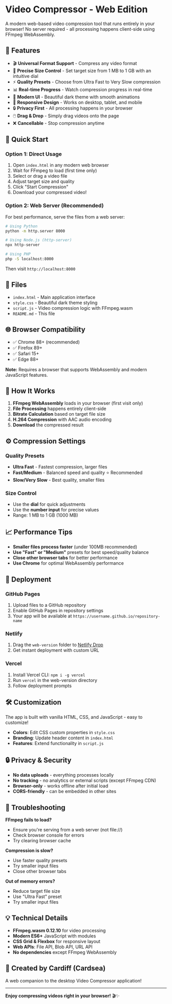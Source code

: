 # Video Compressor - Web Edition

A modern web-based video compression tool that runs entirely in your browser! No server required - all processing happens client-side using FFmpeg WebAssembly.

## 🌟 Features

- 🎬 **Universal Format Support** - Compress any video format
- 🎯 **Precise Size Control** - Set target size from 1 MB to 1 GB with an intuitive dial
- ⚡ **Quality Presets** - Choose from Ultra Fast to Very Slow compression
- 📊 **Real-time Progress** - Watch compression progress in real-time
- 🎨 **Modern UI** - Beautiful dark theme with smooth animations
- 📱 **Responsive Design** - Works on desktop, tablet, and mobile
- 🔒 **Privacy First** - All processing happens in your browser
- 🖱️ **Drag & Drop** - Simply drag videos onto the page
- ❌ **Cancellable** - Stop compression anytime

## 🚀 Quick Start

### Option 1: Direct Usage
1. Open `index.html` in any modern web browser
2. Wait for FFmpeg to load (first time only)
3. Select or drag a video file
4. Adjust target size and quality
5. Click "Start Compression"
6. Download your compressed video!

### Option 2: Web Server (Recommended)
For best performance, serve the files from a web server:

```bash
# Using Python
python -m http.server 8000

# Using Node.js (http-server)
npx http-server

# Using PHP
php -S localhost:8000
```

Then visit `http://localhost:8000`

## 📁 Files

- `index.html` - Main application interface
- `style.css` - Beautiful dark theme styling
- `script.js` - Video compression logic with FFmpeg.wasm
- `README.md` - This file

## 🌐 Browser Compatibility

- ✅ Chrome 88+ (recommended)
- ✅ Firefox 89+
- ✅ Safari 15+
- ✅ Edge 88+

**Note:** Requires a browser that supports WebAssembly and modern JavaScript features.

## 🔧 How It Works

1. **FFmpeg WebAssembly** loads in your browser (first visit only)
2. **File Processing** happens entirely client-side
3. **Bitrate Calculation** based on target file size
4. **H.264 Compression** with AAC audio encoding
5. **Download** the compressed result

## ⚙️ Compression Settings

### Quality Presets
- **Ultra Fast** - Fastest compression, larger files
- **Fast/Medium** - Balanced speed and quality ⭐ Recommended
- **Slow/Very Slow** - Best quality, smaller files

### Size Control
- Use the **dial** for quick adjustments
- Use the **number input** for precise values
- Range: 1 MB to 1 GB (1000 MB)

## 📈 Performance Tips

- **Smaller files process faster** (under 100MB recommended)
- **Use "Fast" or "Medium"** presets for best speed/quality balance
- **Close other browser tabs** for better performance
- **Use Chrome** for optimal WebAssembly performance

## 🚀 Deployment

### GitHub Pages
1. Upload files to a GitHub repository
2. Enable GitHub Pages in repository settings
3. Your app will be available at `https://username.github.io/repository-name`

### Netlify
1. Drag the `web-version` folder to [Netlify Drop](https://app.netlify.com/drop)
2. Get instant deployment with custom URL

### Vercel
1. Install Vercel CLI: `npm i -g vercel`
2. Run `vercel` in the web-version directory
3. Follow deployment prompts

## 🛠️ Customization

The app is built with vanilla HTML, CSS, and JavaScript - easy to customize!

- **Colors**: Edit CSS custom properties in `style.css`
- **Branding**: Update header content in `index.html`
- **Features**: Extend functionality in `script.js`

## 🔒 Privacy & Security

- **No data uploads** - everything processes locally
- **No tracking** - no analytics or external scripts (except FFmpeg CDN)
- **Browser-only** - works offline after initial load
- **CORS-friendly** - can be embedded in other sites

## 🐛 Troubleshooting

**FFmpeg fails to load?**
- Ensure you're serving from a web server (not file://)
- Check browser console for errors
- Try clearing browser cache

**Compression is slow?**
- Use faster quality presets
- Try smaller input files
- Close other browser tabs

**Out of memory errors?**
- Reduce target file size
- Use "Ultra Fast" preset
- Try smaller input files

## 💡 Technical Details

- **FFmpeg.wasm 0.12.10** for video processing
- **Modern ES6+** JavaScript with modules
- **CSS Grid & Flexbox** for responsive layout
- **Web APIs**: File API, Blob API, URL API
- **No dependencies** except FFmpeg WebAssembly

## 🎉 Created by Cardiff (Cardsea)

A web companion to the desktop Video Compressor application!

---

**Enjoy compressing videos right in your browser!** 🎬✨ 